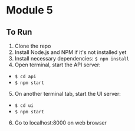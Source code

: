 # Module 5

## To Run

1. Clone the repo
2. Install Node.js and NPM if it's not installed yet
3. Install necessary dependencies: `$ npm install`
4. Open terminal, start the API server:

- `$ cd api`
- `$ npm start`

5. On another terminal tab, start the UI server:

- `$ cd ui`
- `$ npm start`

6. Go to localhost:8000 on web browser
